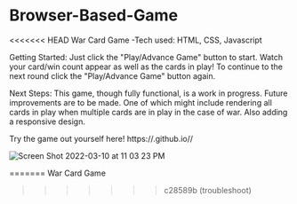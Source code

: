 # Browser-Based-Game
<<<<<<< HEAD
War Card Game
    -Tech used: HTML, CSS, Javascript

Getting Started:
Just click the "Play/Advance Game" button to start. Watch your card/win count appear as well as the cards in play! To continue to the next round click the "Play/Advance Game" button again.

Next Steps:
This game, though fully functional, is a work in progress. Future improvements are to be made. One of which might include rendering all cards in play when multiple cards are in play in the case of war. Also adding a responsive design.

Try the game out yourself here! https://<Daunte-King>.github.io/<Browser-Based-Game>/

![Screen Shot 2022-03-10 at 11 03 23 PM](https://user-images.githubusercontent.com/100229079/157811952-0a2e50a9-807e-4be9-89c1-54dd9f9f049b.png)

=======
    War Card Game
>>>>>>> c28589b (troubleshoot)


